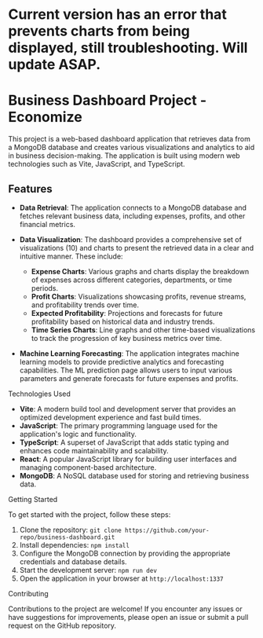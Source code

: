 # Current version has an error that prevents charts from being displayed, still troubleshooting. Will update ASAP.

# Business Dashboard Project - Economize

This project is a web-based dashboard application that retrieves data from a MongoDB database and creates various visualizations and analytics to aid in business decision-making. The application is built using modern web technologies such as Vite, JavaScript, and TypeScript.

## Features

- **Data Retrieval**: The application connects to a MongoDB database and fetches relevant business data, including expenses, profits, and other financial metrics.

- **Data Visualization**: The dashboard provides a comprehensive set of visualizations (10) and charts to present the retrieved data in a clear and intuitive manner. These include:
  - **Expense Charts**: Various graphs and charts display the breakdown of expenses across different categories, departments, or time periods.
  - **Profit Charts**: Visualizations showcasing profits, revenue streams, and profitability trends over time.
  - **Expected Profitability**: Projections and forecasts for future profitability based on historical data and industry trends.
  - **Time Series Charts**: Line graphs and other time-based visualizations to track the progression of key business metrics over time.

- **Machine Learning Forecasting**: The application integrates machine learning models to provide predictive analytics and forecasting capabilities. The ML prediction page allows users to input various parameters and generate forecasts for future expenses and profits.

Technologies Used

- **Vite**: A modern build tool and development server that provides an optimized development experience and fast build times.
- **JavaScript**: The primary programming language used for the application's logic and functionality.
- **TypeScript**: A superset of JavaScript that adds static typing and enhances code maintainability and scalability.
- **React**: A popular JavaScript library for building user interfaces and managing component-based architecture.
- **MongoDB**: A NoSQL database used for storing and retrieving business data.

Getting Started

To get started with the project, follow these steps:

1. Clone the repository: `git clone https://github.com/your-repo/business-dashboard.git`
2. Install dependencies: `npm install`
3. Configure the MongoDB connection by providing the appropriate credentials and database details.
4. Start the development server: `npm run dev`
5. Open the application in your browser at `http://localhost:1337`

Contributing

Contributions to the project are welcome! If you encounter any issues or have suggestions for improvements, please open an issue or submit a pull request on the GitHub repository.
